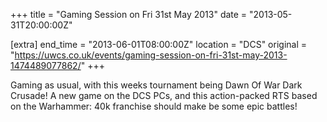 +++
title = "Gaming Session on Fri 31st May 2013"
date = "2013-05-31T20:00:00Z"

[extra]
end_time = "2013-06-01T08:00:00Z"
location = "DCS"
original = "https://uwcs.co.uk/events/gaming-session-on-fri-31st-may-2013-1474489077862/"
+++

Gaming as usual, with this weeks tournament being Dawn Of War Dark Crusade\! A new game on the DCS PCs, and this action-packed RTS based on the Warhammer: 40k franchise should make be some epic battles\!

